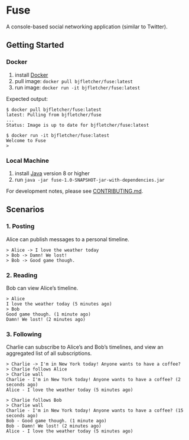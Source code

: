 # Fuse

A console-based social networking application (similar to Twitter).

## Getting Started

### Docker

1. install [Docker](https://www.docker.com/)
1. pull image: `docker pull bjfletcher/fuse:latest`
1. run image: `docker run -it bjfletcher/fuse:latest`

Expected output:
```
$ docker pull bjfletcher/fuse:latest
latest: Pulling from bjfletcher/fuse
...
Status: Image is up to date for bjfletcher/fuse:latest

$ docker run -it bjfletcher/fuse:latest
Welcome to Fuse
>
```

### Local Machine

1. install [Java](https://www.java.com/) version 8 or higher
1. run `java -jar fuse-1.0-SNAPSHOT-jar-with-dependencies.jar`

For development notes, please see [CONTRIBUTING.md](CONTRIBUTING.md).

## Scenarios

### 1. Posting

Alice can publish messages to a personal timeline.

```
> Alice -> I love the weather today
> Bob -> Damn! We lost!
> Bob -> Good game though.
```

### 2. Reading

Bob can view Alice’s timeline.

```
> Alice
I love the weather today (5 minutes ago)
> Bob
Good game though. (1 minute ago)
Damn! We lost! (2 minutes ago)
```

### 3. Following

Charlie can subscribe to Alice’s and Bob’s timelines, and view an aggregated list of all subscriptions.

```
> Charlie -> I'm in New York today! Anyone wants to have a coffee?
> Charlie follows Alice
> Charlie wall
Charlie - I'm in New York today! Anyone wants to have a coffee? (2 seconds ago)
Alice - I love the weather today (5 minutes ago)

> Charlie follows Bob
> Charlie wall
Charlie - I'm in New York today! Anyone wants to have a coffee? (15 seconds ago)
Bob - Good game though. (1 minute ago)
Bob - Damn! We lost! (2 minutes ago)
Alice - I love the weather today (5 minutes ago)
```


